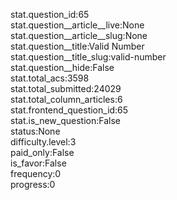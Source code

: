 stat.question_id:65  
stat.question__article__live:None  
stat.question__article__slug:None  
stat.question__title:Valid Number  
stat.question__title_slug:valid-number  
stat.question__hide:False  
stat.total_acs:3598  
stat.total_submitted:24029  
stat.total_column_articles:6  
stat.frontend_question_id:65  
stat.is_new_question:False  
status:None  
difficulty.level:3  
paid_only:False  
is_favor:False  
frequency:0  
progress:0  
